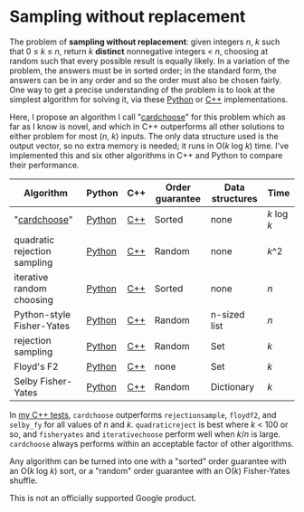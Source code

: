 # Sampling without replacement

The problem of __sampling without replacement__: given integers _n_, _k_ such
that 0 ≤ _k_ ≤ _n_, return _k_ **distinct** nonnegative integers < _n_, choosing
at random such that every possible result is equally likely.  In a variation of
the problem, the answers must be in sorted order; in the standard form, the
answers can be in any order and so the order must also be chosen fairly. One way
to get a precise understanding of the problem is to look at the simplest
algorithm for solving it, via these
[Python](python/algorithms/quadraticreject.py) or [C++](cpp/quadraticreject.cpp)
implementations.

Here, I propose an algorithm I call "[cardchoose](cardchoose.md)" for this
problem which as far as I know is novel, and which in C++ outperforms all other
solutions to either problem for most (_n_, _k_) inputs. The only data structure
used is the output vector, so no extra memory is needed; it runs in O(_k_ log
_k_) time. I've implemented this and six other algorithms in C++ and Python
to compare their performance.

 Algorithm | Python | C++ | Order guarantee | Data structures | Time
----|----|----|----|----|----
"[cardchoose](cardchoose.md)" | [Python](python/algorithms/cardchoose.py) | [C++](cpp/cardchoose.cpp) | Sorted | none | _k_ log _k_
quadratic rejection sampling | [Python](python/algorithms/quadraticreject.py) | [C++](cpp/quadraticreject.cpp) | Random | none | _k_^2
iterative random choosing | [Python](python/algorithms/iterativechoose.py) | [C++](cpp/iterativechoose.cpp) | Sorted | none | _n_
Python-style Fisher-Yates | [Python](python/algorithms/fisheryates.py) | [C++](cpp/fisheryates.cpp) | Random | n-sized list | _n_
rejection sampling | [Python](python/algorithms/rejectionsample.py) | [C++](cpp/rejectionsample.cpp) | Random | Set | _k_
Floyd's F2 | [Python](python/algorithms/floydf2.py) | [C++](cpp/floydf2.cpp) | none | Set | _k_
Selby Fisher-Yates | [Python](python/algorithms/selby_fy.py) | [C++](cpp/selby_fy.cpp) | Random | Dictionary | _k_

In [my C++ tests](results.md), `cardchoose` outperforms `rejectionsample`,
`floydf2`, and `selby_fy` for all values of _n_ and _k_. `quadraticreject` is
best where _k_ < 100 or so, and `fisheryates` and `iterativechoose` perform well
when _k_/_n_ is large.  `cardchoose` always performs within an acceptable factor of other algorithms.

Any algorithm can be turned into one with a "sorted" order guarantee
with an O(_k_ log _k_) sort, or a "random" order guarantee with an O(_k_)
Fisher-Yates shuffle.

This is not an officially supported Google product.
